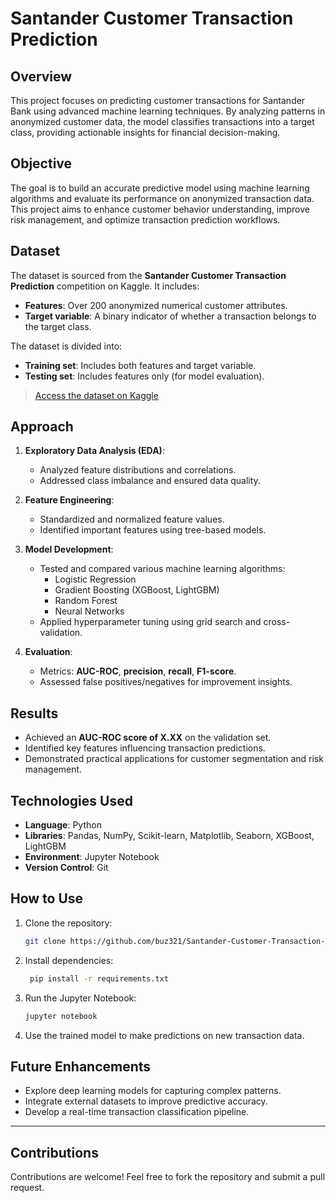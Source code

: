 # Santander Customer Transaction Prediction

## Overview
This project focuses on predicting customer transactions for Santander Bank using advanced machine learning techniques. By analyzing patterns in anonymized customer data, the model classifies transactions into a target class, providing actionable insights for financial decision-making.

## Objective
The goal is to build an accurate predictive model using machine learning algorithms and evaluate its performance on anonymized transaction data. This project aims to enhance customer behavior understanding, improve risk management, and optimize transaction prediction workflows.

## Dataset
The dataset is sourced from the **Santander Customer Transaction Prediction** competition on Kaggle. It includes:
- **Features**: Over 200 anonymized numerical customer attributes.
- **Target variable**: A binary indicator of whether a transaction belongs to the target class.

The dataset is divided into:
- **Training set**: Includes both features and target variable.
- **Testing set**: Includes features only (for model evaluation).

> [Access the dataset on Kaggle](https://www.kaggle.com/c/santander-customer-transaction-prediction)

## Approach

1. **Exploratory Data Analysis (EDA)**:
   - Analyzed feature distributions and correlations.
   - Addressed class imbalance and ensured data quality.

2. **Feature Engineering**:
   - Standardized and normalized feature values.
   - Identified important features using tree-based models.

3. **Model Development**:
   - Tested and compared various machine learning algorithms:
     - Logistic Regression
     - Gradient Boosting (XGBoost, LightGBM)
     - Random Forest
     - Neural Networks
   - Applied hyperparameter tuning using grid search and cross-validation.

4. **Evaluation**:
   - Metrics: **AUC-ROC**, **precision**, **recall**, **F1-score**.
   - Assessed false positives/negatives for improvement insights.

## Results
- Achieved an **AUC-ROC score of X.XX** on the validation set.
- Identified key features influencing transaction predictions.
- Demonstrated practical applications for customer segmentation and risk management.

## Technologies Used
- **Language**: Python
- **Libraries**: Pandas, NumPy, Scikit-learn, Matplotlib, Seaborn, XGBoost, LightGBM
- **Environment**: Jupyter Notebook
- **Version Control**: Git

## How to Use

1. Clone the repository:
   ```bash
   git clone https://github.com/buz321/Santander-Customer-Transaction-Prediction.git
   ```

2. Install dependencies:
   ```bash
    pip install -r requirements.txt
   ```
3. Run the Jupyter Notebook:
   ```bash
   jupyter notebook
   ```
4. Use the trained model to make predictions on new transaction data.

## Future Enhancements

- Explore deep learning models for capturing complex patterns.
- Integrate external datasets to improve predictive accuracy.
- Develop a real-time transaction classification pipeline.

---

## Contributions

Contributions are welcome! Feel free to fork the repository and submit a pull request.

